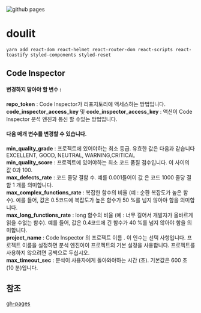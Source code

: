 ![github pages](https://github.com/sgd122/doulit/workflows/github%20pages/badge.svg)

# doulit

```CMD
yarn add react-dom react-helmet react-router-dom react-scripts react-toastify styled-components styled-reset
```

## Code Inspector

#### 변경하지 말아야 할 변수 :

**repo_token** : Code Inspector가 리포지토리에 액세스하는 방법입니다.  
**code_inspector_access_key** 및 **code_inspector_access_key** : 액션이 Code Inspector 분석 엔진과 통신 할 수있는 방법입니다.

#### 다음 매개 변수를 변경할 수 있습니다.

**min_quality_grade** : 프로젝트에 있어야하는 최소 등급. 유효한 값은 다음과 같습니다 EXCELLENT, GOOD, NEUTRAL, WARNING,CRITICAL  
**min_quality_score** : 프로젝트에 있어야하는 최소 코드 품질 점수입니다. 이 사이의 값 0과 100.  
**max_defects_rate** : 코드 줄당 결함 수. 예를 0.001들어이 값 은 코드 1000 줄당 결함 1 개를 의미합니다.  
**max_complex_functions_rate** : 복잡한 함수의 비율 (예 : 순환 복잡도가 높은 함수). 예를 들어, 값은 0.5코드에 복잡도가 높은 함수가 50 %를 넘지 않아야 함을 의미합니다.  
**max_long_functions_rate** : long 함수의 비율 (예 : 너무 길어서 개발자가 올바르게 읽을 수없는 함수). 예를 들어, 값은 0.4코드에 긴 함수가 40 %를 넘지 않아야 함을 의미합니다.  
**project_name** : Code Inspector 의 프로젝트 이름 . 이 인수는 선택 사항입니다. 프로젝트 이름을 설정하면 분석 엔진이이 프로젝트의 기본 설정을 사용합니다. 프로젝트를 사용하지 않으려면 공백으로 두십시오.  
**max_timeout_sec** : 분석이 사용자에게 돌아와야하는 시간 (초). 기본값은 600 초 (10 분)입니다.

## 참조

[gh-pages](https://github.com/peaceiris/actions-gh-pages)

